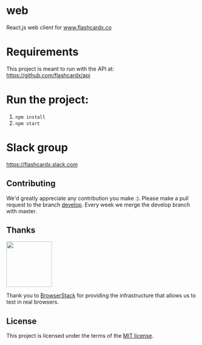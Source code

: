 # web
React,js web client for www.flashcardx.co

# Requirements
This project is meant to run with the API at: https://github.com/flashcardx/api

# Run the project:
1) `npm install`
2)  `npm start`

# Slack group
https://flashcardx.slack.com

## Contributing

We'd greatly appreciate any contribution you make :). Please make a pull request to the branch [develop](https://github.com/flashcardx/web/tree/develop). Every week we merge the develop branch with master.


## Thanks

[<img src="https://www.browserstack.com/images/mail/browserstack-logo-footer.png" width="120">](https://www.browserstack.com/)

Thank you to [BrowserStack](https://www.browserstack.com/) for providing the infrastructure that allows us to test in real browsers.

## License

This project is licensed under the terms of the
[MIT license](https://github.com/flashcardx/web/blob/master/LICENSE).
